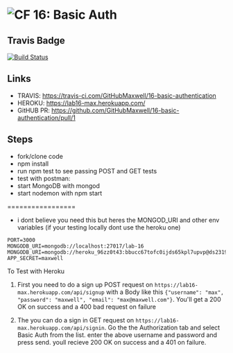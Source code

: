 ![CF](https://camo.githubusercontent.com/70edab54bba80edb7493cad3135e9606781cbb6b/687474703a2f2f692e696d6775722e636f6d2f377635415363382e706e67) 16: Basic Auth
===

## Travis Badge
[![Build Status](https://travis-ci.com/GitHubMaxwell/16-basic-authentication.svg?branch=max-lab16)](https://travis-ci.com/GitHubMaxwell/16-basic-authentication)

## Links

* TRAVIS: https://travis-ci.com/GitHubMaxwell/16-basic-authentication
* HEROKU: https://lab16-max.herokuapp.com/
* GitHUB PR: https://github.com/GitHubMaxwell/16-basic-authentication/pull/1

## Steps
* fork/clone code
* npm install
* run npm test to see passing POST and GET tests
* test with postman:
* start MongoDB with mongod
* start nodemon with npm start

=================
* i dont believe you need this but heres the MONGOD_URI and other env variables (if your testing locally dont use the heroku one)

```
PORT=3000
MONGODB_URI=mongodb://localhost:27017/lab-16
MONGODB_URI=mongodb://heroku_96zz0t43:bbucc67tofc0ijds65kpl7upvp@ds231951.mlab.com:31951/heroku_96zz0t43
APP_SECRET=maxwell
```
To Test with Heroku

1. First you need to do a sign up POST request on `https://lab16-max.herokuapp.com/api/signup` with a Body like this `{"username": "max", "password": "maxwell", "email": "max@maxwell.com"}`. You'll get a 200 OK on success and a 400 bad request on failure

2. The you can do a sign in GET request on `https://lab16-max.herokuapp.com/api/signin`. Go the the Authorization tab and select Basic Auth from the list. enter the above username and password and press send. youll recieve 200 OK on success and a 401 on failure.